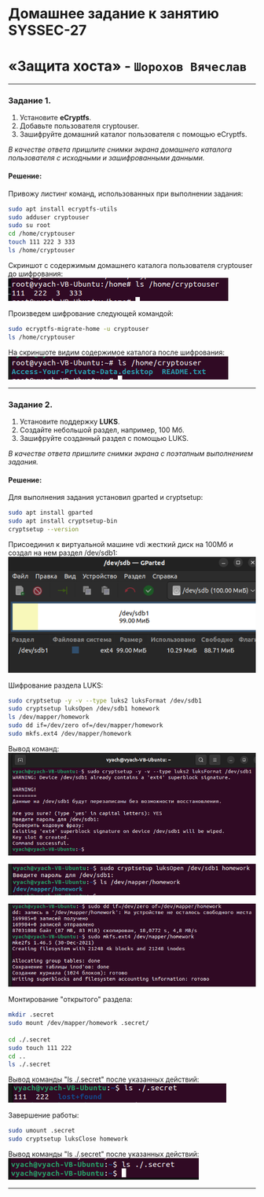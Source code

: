# Домашнее задание к занятию SYSSEC-27 
# «Защита хоста» - `Шорохов Вячеслав`

---

### Задание 1. 

1. Установите **eCryptfs**.
2. Добавьте пользователя cryptouser.
3. Зашифруйте домашний каталог пользователя с помощью eCryptfs.

_В качестве ответа пришлите снимки экрана домашнего каталога пользователя с исходными и зашифрованными данными._
#### Решение:

Привожу листинг команд, использованных при выполнении задания: 
```bash
sudo apt install ecryptfs-utils
sudo adduser cryptouser
sudo su root
cd /home/cryptouser
touch 111 222 3 333
ls /home/cryptouser
```

Скриншот с содержимым домашнего каталога пользователя cryptouser до шифрования: 
![Скриншот 1](img/1.png)

Произведем шифрование следующей командой:
```bash
sudo ecryptfs-migrate-home -u cryptouser
ls /home/cryptouser
```

На скриншоте видим содержимое каталога после шифрования:
![Скриншот 2](img/2.png)

---

### Задание 2. 

1. Установите поддержку **LUKS**.
2. Создайте небольшой раздел, например, 100 Мб.
3. Зашифруйте созданный раздел с помощью LUKS.

_В качестве ответа пришлите снимки экрана с поэтапным выполнением задания._

#### Решение:

Для выполнения задания установил gparted и cryptsetup: 
```bash
sudo apt install gparted
sudo apt install cryptsetup-bin
cryptsetup --version
```

Присоединил к виртуальной машине vdi жесткий диск на 100Мб и создал на нем раздел /dev/sdb1:
![Скриншот 3](img/3.png)

Шифрование раздела LUKS: 
```bash
sudo cryptsetup -y -v --type luks2 luksFormat /dev/sdb1
sudo cryptsetup luksOpen /dev/sdb1 homework
ls /dev/mapper/homework
sudo dd if=/dev/zero of=/dev/mapper/homework
sudo mkfs.ext4 /dev/mapper/homework
```
Вывод команд:
![Скриншот 4](img/4.png)

![Скриншот 5](img/5.png)

![Скриншот 6](img/6.png)

Монтирование "открытого" раздела: 
```bash
mkdir .secret
sudo mount /dev/mapper/homework .secret/

cd ./.secret
sudo touch 111 222
cd ..
ls ./.secret
```
Вывод команды "ls ./.secret" после указанных действий:
![Скриншот 7](img/7.png)

Завершение работы: 
```bash
sudo umount .secret
sudo cryptsetup luksClose homework
```

Вывод команды "ls ./.secret" после указанных действий:
![Скриншот 8](img/8.png)

---
